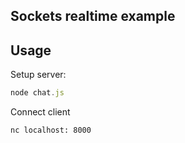 ## Sockets realtime example

## Usage

Setup server:
```js
node chat.js
```

Connect client
```bash
nc localhost: 8000
```